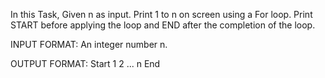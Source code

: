 In this Task, Given n as input. Print 1 to n on screen using a For loop. Print START before applying the loop and END after the completion of the loop.


INPUT FORMAT:
An integer number n.

OUTPUT FORMAT:
Start
1
2
...
n
End
